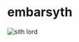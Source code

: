 # embarsyth

![sith lord](https://lh3.googleusercontent.com/proxy/ANlFWHN4uZaq9ykFY7hutcVXWjOMPzVy5Mc767iAjzbyjeQ1LpDiFKD0vZfPWJolr1sf0G2WNQhQNytpvyi5zKDksvctNEAswqftDQogh4qvuX1THL5xo_TbW6txVV1KCQFMkUyeNhiUY6WiDZnF6SQK3HANTIBzATHjLHwK2U9lesdiMgpWblIZAeFJ "Sith Lord")